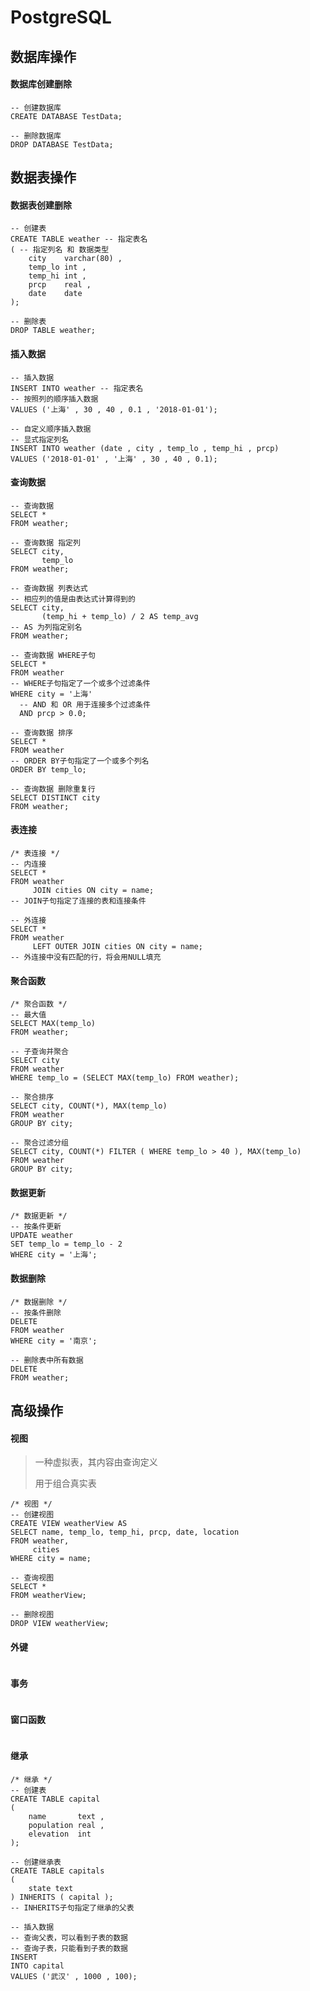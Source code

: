 # PostgreSQL

## 数据库操作

#### 数据库创建删除

```postgresql
-- 创建数据库
CREATE DATABASE TestData;

-- 删除数据库
DROP DATABASE TestData;
```

## 数据表操作

#### 数据表创建删除

```postgresql
-- 创建表
CREATE TABLE weather -- 指定表名
( -- 指定列名 和 数据类型
    city    varchar(80) ,
    temp_lo int ,
    temp_hi int ,
    prcp    real ,
    date    date
);

-- 删除表
DROP TABLE weather;
```

#### 插入数据

```postgresql
-- 插入数据
INSERT INTO weather -- 指定表名
-- 按照列的顺序插入数据
VALUES ('上海' , 30 , 40 , 0.1 , '2018-01-01');

-- 自定义顺序插入数据
-- 显式指定列名
INSERT INTO weather (date , city , temp_lo , temp_hi , prcp)
VALUES ('2018-01-01' , '上海' , 30 , 40 , 0.1);
```

#### 查询数据

```postgresql
-- 查询数据
SELECT *
FROM weather;

-- 查询数据 指定列
SELECT city,
       temp_lo
FROM weather;

-- 查询数据 列表达式
-- 相应列的值是由表达式计算得到的
SELECT city,
       (temp_hi + temp_lo) / 2 AS temp_avg
-- AS 为列指定别名
FROM weather;

-- 查询数据 WHERE子句
SELECT *
FROM weather
-- WHERE子句指定了一个或多个过滤条件
WHERE city = '上海'
  -- AND 和 OR 用于连接多个过滤条件
  AND prcp > 0.0;

-- 查询数据 排序
SELECT *
FROM weather
-- ORDER BY子句指定了一个或多个列名
ORDER BY temp_lo;

-- 查询数据 删除重复行
SELECT DISTINCT city
FROM weather;
```

#### 表连接

```postgresql
/* 表连接 */
-- 内连接
SELECT *
FROM weather
     JOIN cities ON city = name;
-- JOIN子句指定了连接的表和连接条件

-- 外连接
SELECT *
FROM weather
     LEFT OUTER JOIN cities ON city = name;
-- 外连接中没有匹配的行，将会用NULL填充
```

#### 聚合函数

```postgresql
/* 聚合函数 */
-- 最大值
SELECT MAX(temp_lo)
FROM weather;

-- 子查询并聚合
SELECT city
FROM weather
WHERE temp_lo = (SELECT MAX(temp_lo) FROM weather);

-- 聚合排序
SELECT city, COUNT(*), MAX(temp_lo)
FROM weather
GROUP BY city;

-- 聚合过滤分组
SELECT city, COUNT(*) FILTER ( WHERE temp_lo > 40 ), MAX(temp_lo)
FROM weather
GROUP BY city;
```

#### 数据更新

```postgresql
/* 数据更新 */
-- 按条件更新
UPDATE weather
SET temp_lo = temp_lo - 2
WHERE city = '上海';
```

#### 数据删除

```postgresql
/* 数据删除 */
-- 按条件删除
DELETE
FROM weather
WHERE city = '南京';

-- 删除表中所有数据
DELETE
FROM weather;
```

## 高级操作

#### 视图

>一种虚拟表，其内容由查询定义
>
>用于组合真实表

```postgresql
/* 视图 */
-- 创建视图
CREATE VIEW weatherView AS
SELECT name, temp_lo, temp_hi, prcp, date, location
FROM weather,
     cities
WHERE city = name;

-- 查询视图
SELECT *
FROM weatherView;

-- 删除视图
DROP VIEW weatherView;
```

#### 外键

```postgresql
```

#### 事务

```postgresql
```

#### 窗口函数

```postgresql
```

#### 继承 

```postgresql
/* 继承 */
-- 创建表
CREATE TABLE capital
(
    name       text ,
    population real ,
    elevation  int
);

-- 创建继承表
CREATE TABLE capitals
(
    state text
) INHERITS ( capital );
-- INHERITS子句指定了继承的父表

-- 插入数据
-- 查询父表，可以看到子表的数据
-- 查询子表，只能看到子表的数据
INSERT
INTO capital
VALUES ('武汉' , 1000 , 100);
```

